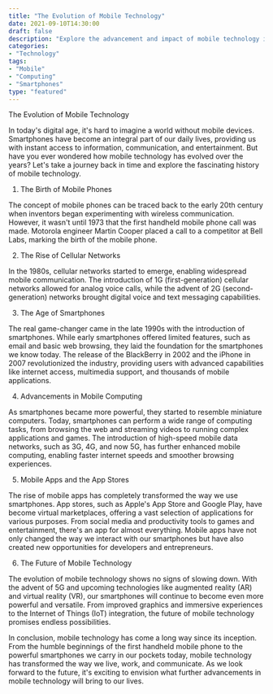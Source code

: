 ```yaml
---
title: "The Evolution of Mobile Technology"
date: 2021-09-10T14:30:00
draft: false
description: "Explore the advancement and impact of mobile technology in our daily lives."
categories:
- "Technology"
tags:
- "Mobile"
- "Computing"
- "Smartphones"
type: "featured"
---
```


The Evolution of Mobile Technology

In today's digital age, it's hard to imagine a world without mobile devices. Smartphones have become an integral part of our daily lives, providing us with instant access to information, communication, and entertainment. But have you ever wondered how mobile technology has evolved over the years? Let's take a journey back in time and explore the fascinating history of mobile technology.

1. The Birth of Mobile Phones

The concept of mobile phones can be traced back to the early 20th century when inventors began experimenting with wireless communication. However, it wasn't until 1973 that the first handheld mobile phone call was made. Motorola engineer Martin Cooper placed a call to a competitor at Bell Labs, marking the birth of the mobile phone.

2. The Rise of Cellular Networks

In the 1980s, cellular networks started to emerge, enabling widespread mobile communication. The introduction of 1G (first-generation) cellular networks allowed for analog voice calls, while the advent of 2G (second-generation) networks brought digital voice and text messaging capabilities.

3. The Age of Smartphones

The real game-changer came in the late 1990s with the introduction of smartphones. While early smartphones offered limited features, such as email and basic web browsing, they laid the foundation for the smartphones we know today. The release of the BlackBerry in 2002 and the iPhone in 2007 revolutionized the industry, providing users with advanced capabilities like internet access, multimedia support, and thousands of mobile applications.

4. Advancements in Mobile Computing

As smartphones became more powerful, they started to resemble miniature computers. Today, smartphones can perform a wide range of computing tasks, from browsing the web and streaming videos to running complex applications and games. The introduction of high-speed mobile data networks, such as 3G, 4G, and now 5G, has further enhanced mobile computing, enabling faster internet speeds and smoother browsing experiences.

5. Mobile Apps and the App Stores

The rise of mobile apps has completely transformed the way we use smartphones. App stores, such as Apple's App Store and Google Play, have become virtual marketplaces, offering a vast selection of applications for various purposes. From social media and productivity tools to games and entertainment, there's an app for almost everything. Mobile apps have not only changed the way we interact with our smartphones but have also created new opportunities for developers and entrepreneurs.

6. The Future of Mobile Technology

The evolution of mobile technology shows no signs of slowing down. With the advent of 5G and upcoming technologies like augmented reality (AR) and virtual reality (VR), our smartphones will continue to become even more powerful and versatile. From improved graphics and immersive experiences to the Internet of Things (IoT) integration, the future of mobile technology promises endless possibilities.

In conclusion, mobile technology has come a long way since its inception. From the humble beginnings of the first handheld mobile phone to the powerful smartphones we carry in our pockets today, mobile technology has transformed the way we live, work, and communicate. As we look forward to the future, it's exciting to envision what further advancements in mobile technology will bring to our lives.
